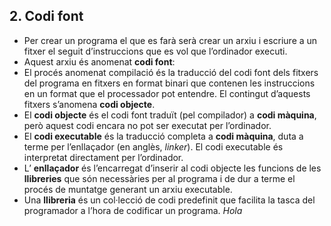 ## 2. Codi font
  - Per crear un programa el que es farà serà crear un arxiu i escriure a un fitxer el
    seguit d’instruccions que es vol que l’ordinador executi.
  - Aquest arxiu és anomenat **codi font**:
  - El procés anomenat compilació és la traducció del codi font dels fitxers del
    programa en fitxers en format binari que contenen les instruccions en un format que el processador pot entendre. El contingut    d’aquests fitxers s’anomena **codi objecte**.
  - El **codi objecte** és el codi font traduït (pel compilador) a **codi màquina**, però aquest codi encara no pot ser executat     per l’ordinador.
  - El **codi executable** és la traducció completa a **codi màquina**, duta a terme per
    l’enllaçador (en anglès, _linker_). El codi executable és interpretat directament
    per l’ordinador.
  - L’ **enllaçador** és l’encarregat d’inserir al codi objecte les funcions de les **llibreries**
    que són necessàries per al programa i de dur a terme el procés de muntatge generant un arxiu executable.
  - Una **llibreria** és un col·lecció de codi predefinit que facilita la tasca del programador
    a l’hora de codificar un programa. _Hola_
